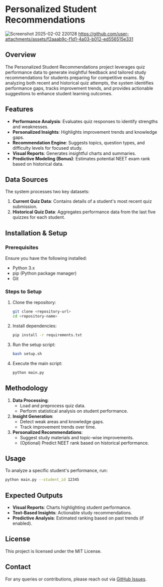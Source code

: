 # Personalized Student Recommendations
![Screenshot 2025-02-02 220128](https://github.com/user-attachments/assets/cb9e551a-5355-4fc7-8807-cdb713c044be)
https://github.com/user-attachments/assets/f2aaab9c-f1d1-4a03-b012-ed556515e331

## Overview
The Personalized Student Recommendations project leverages quiz performance data to generate insightful feedback and tailored study recommendations for students preparing for competitive exams. By analyzing both recent and historical quiz attempts, the system identifies performance gaps, tracks improvement trends, and provides actionable suggestions to enhance student learning outcomes.

## Features
- **Performance Analysis**: Evaluates quiz responses to identify strengths and weaknesses.
- **Personalized Insights**: Highlights improvement trends and knowledge gaps.
- **Recommendation Engine**: Suggests topics, question types, and difficulty levels for focused study.
- **Visual Reports**: Generates insightful charts and summaries.
- **Predictive Modeling (Bonus)**: Estimates potential NEET exam rank based on historical data.

## Data Sources
The system processes two key datasets:
1. **Current Quiz Data**: Contains details of a student's most recent quiz submission.
2. **Historical Quiz Data**: Aggregates performance data from the last five quizzes for each student.

## Installation & Setup
### Prerequisites
Ensure you have the following installed:
- Python 3.x
- pip (Python package manager)
- Git

### Steps to Setup
1. Clone the repository:
   ```bash
   git clone <repository-url>
   cd <repository-name>
   ```
2. Install dependencies:
   ```bash
   pip install -r requirements.txt
   ```
3. Run the setup script:
   ```bash
   bash setup.sh
   ```
4. Execute the main script:
   ```bash
   python main.py
   ```

## Methodology
1. **Data Processing**: 
   - Load and preprocess quiz data.
   - Perform statistical analysis on student performance.
2. **Insight Generation**:
   - Detect weak areas and knowledge gaps.
   - Track improvement trends over time.
3. **Personalized Recommendations**:
   - Suggest study materials and topic-wise improvements.
   - (Optional) Predict NEET rank based on historical performance.

## Usage
To analyze a specific student's performance, run:
```bash
python main.py --student_id 12345
```

## Expected Outputs
- **Visual Reports**: Charts highlighting student performance.
- **Text-Based Insights**: Actionable study recommendations.
- **Predictive Analysis**: Estimated ranking based on past trends (if enabled).

## License
This project is licensed under the MIT License.

## Contact
For any queries or contributions, please reach out via [GitHub Issues](https://github.com/quiz_analytics_project/issues).


